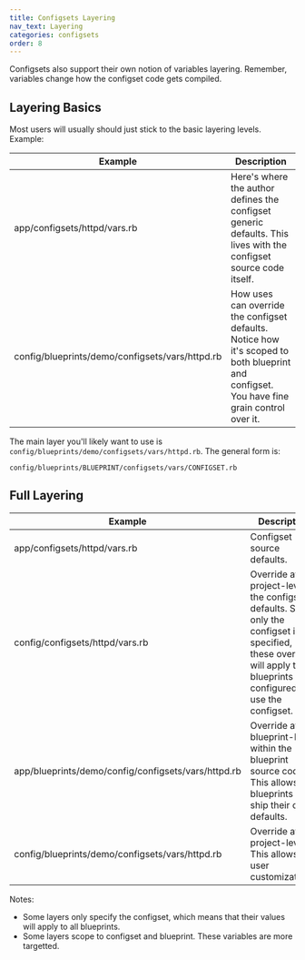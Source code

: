 ```yaml
---
title: Configsets Layering
nav_text: Layering
categories: configsets
order: 8
---
```


Configsets also support their own notion of variables layering. Remember, variables change how the configset code gets compiled.

## Layering Basics

Most users will usually should just stick to the basic layering levels. Example:

Example | Description
---|---
app/configsets/httpd/vars.rb | Here's where the author defines the configset generic defaults. This lives with the configset source code itself.
config/blueprints/demo/configsets/vars/httpd.rb | How uses can override the configset defaults. Notice how it's scoped to both blueprint and configset. You have fine grain control over it.

The main layer you'll likely want to use is `config/blueprints/demo/configsets/vars/httpd.rb`. The general form is:

    config/blueprints/BLUEPRINT/configsets/vars/CONFIGSET.rb

## Full Layering


Example | Description
---|---
app/configsets/httpd/vars.rb | Configset source defaults.
config/configsets/httpd/vars.rb | Override at the project-level the configset defaults. Since only the configset is specified, these overrides will apply to all blueprints configured to use the configset.
app/blueprints/demo/config/configsets/vars/httpd.rb | Override at the blueprint-level within the blueprint source code. This allows blueprints to ship their own defaults.
config/blueprints/demo/configsets/vars/httpd.rb | Override at the project-level. This allows user customizations.

Notes:

* Some layers only specify the configset, which means that their values will apply to all blueprints.
* Some layers scope to configset and blueprint. These variables are more targetted.
